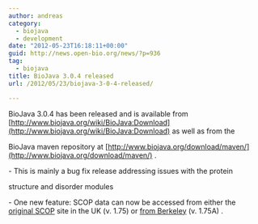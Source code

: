 ```yaml
---
author: andreas
category:
  - biojava
  - development
date: "2012-05-23T16:18:11+00:00"
guid: http://news.open-bio.org/news/?p=936
tag:
  - biojava
title: BioJava 3.0.4 released
url: /2012/05/23/biojava-3-0-4-released/

---
```

BioJava 3.0.4 has been released and is available from  
[http://www.biojava.org/wiki/BioJava:Download](http://www.biojava.org/wiki/BioJava:Download) as well as from the  

BioJava maven repository at [http://www.biojava.org/download/maven/](http://www.biojava.org/download/maven/) .

\- This is mainly a bug fix release addressing issues with the protein  

structure and disorder modules

\- One new feature: SCOP data can now be accessed from either the  
[original SCOP](http://scop.mrc-lmb.cam.ac.uk/) site in the UK (v. 1.75) or [from Berkeley](http://scop.berkeley.edu/) (v. 1.75A) .
